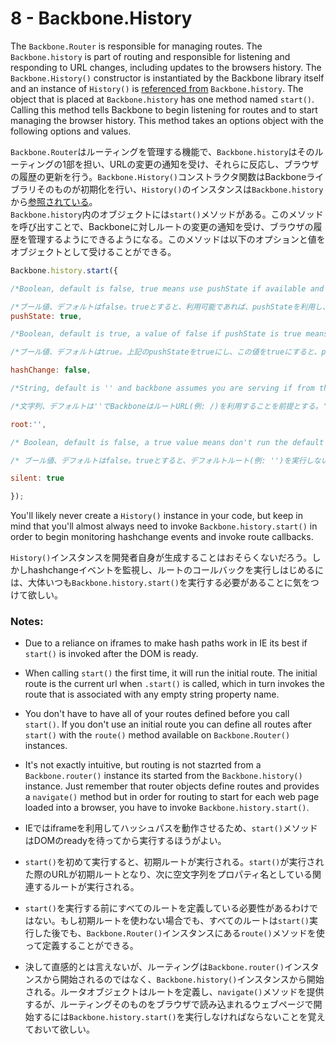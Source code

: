 # 8 - Backbone.History

The `Backbone.Router` is responsible for managing routes. The `Backbone.history` is part of routing and responsible for listening and responding to URL changes, including updates to the browsers history. The `Backbone.History()` constructor is instantiated by the Backbone library itself and an instance of `History()` is [referenced from](http://backbonejs.org/docs/backbone.html#section-188) `Backbone.history`. The object that is placed at `Backbone.history` has one method named `start()`. Calling this method tells Backbone to begin listening for routes and to start managing the browser history. This method takes an options object with the following options and values.

`Backbone.Router`はルーティングを管理する機能で、`Backbone.history`はそのルーティングの1部を担い、URLの変更の通知を受け、それらに反応し、ブラウザの履歴の更新を行う。`Backbone.History()`コンストラクタ関数はBackboneライブラリそのものが初期化を行い、`History()`のインスタンスは`Backbone.history`から[参照されている](http://backbonejs.org/docs/backbone.html#section-188)。  
`Backbone.history`内のオブジェクトには`start()`メソッドがある。このメソッドを呼び出すことで、Backboneに対しルートの変更の通知を受け、ブラウザの履歴を管理するようにできるようになる。このメソッドは以下のオプションと値をオブジェクトとして受けることができる。

```js
Backbone.history.start({

/*Boolean, default is false, true means use pushState if available and fallback to hash paths if needed.*/

/*ブール値、デフォルトはfalse。trueとすると、利用可能であれば、pushStateを利用し、そうでなければハッシュを利用する。*/
pushState: true,

/*Boolean, default is true, a value of false if pushState is true means that browsers that don't support pushState will do a traditional browser reload based on URL pathname.  If pushState is false and hashChange is false then url changes will do a traditional browser reload based on URL pathname. */

/*ブール値、デフォルトはtrue。上記のpushStateをtrueにし、この値をtrueにすると、pushStateをサポートしないブラウザはURL pathnameを使ってリロードを行う。上記のpushStateがfalseで、この値もfalseの場合にはURL pathname使って、ブラウザをリロードする。*/

hashChange: false,

/*String, default is '' and backbone assumes you are serving if from the root url (i.e. /).  A value other than '' is a string path to the directory your application is being server from and the directory Backbone should consider the root directory. */ 

/*文字列、デフォルトは''でBackboneはルートURL(例: /)を利用することを前提とする。''以外の値を設定するとその文字列をアプリケーションが動作するパスとし、Backboneはそのパスをルートディレクトリとして処理する。*/ 

root:'',

/* Boolean, default is false, a true value means don't run the default route (i.e.''). */

/* ブール値、デフォルトはfalse。trueとすると、デフォルトルート(例: '')を実行しない。*/

silent: true

});
```

You'll likely never create a `History()` instance in your code, but keep in mind that you'll almost always need to invoke `Backbone.history.start()` in order to begin monitoring hashchange events and invoke route callbacks.

`History()`インスタンスを開発者自身が生成することはおそらくないだろう。しかしhashchangeイベントを監視し、ルートのコールバックを実行しはじめるには、大体いつも`Backbone.history.start()`を実行する必要があることに気をつけて欲しい。

### Notes:

- Due to a reliance on iframes to make hash paths work in IE its best if `start()` is invoked after the DOM is ready.
- When calling `start()` the first time, it will run the initial route. The initial route is the current url when `.start()` is called, which in turn invokes the route that is associated with any empty string property name.
- You don't have to have all of your routes defined before you call `start()`. If you don't use an initial route you can define all routes after `start()` with the `route()` method available on `Backbone.Router()` instances.
- It's not exactly intuitive, but routing is not stazrted from a `Backbone.router()` instance its started from the `Backbone.history()` instance. Just remember that router objects define routes and provides a `navigate()` method but in order for routing to start for each web page loaded into a browser, you have to invoke `Backbone.history.start()`.

- IEではiframeを利用してハッシュパスを動作させるため、`start()`メソッドはDOMのreadyを待ってから実行するほうがよい。
- `start()`を初めて実行すると、初期ルートが実行される。`start()`が実行された際のURLが初期ルートとなり、次に空文字列をプロパティ名としている関連するルートが実行される。
- `start()`を実行する前にすべてのルートを定義している必要性があるわけではない。もし初期ルートを使わない場合でも、すべてのルートは`start()`実行した後でも、`Backbone.Router()`インスタンスにある`route()`メソッドを使って定義することができる。
- 決して直感的とは言えないが、ルーティングは`Backbone.router()`インスタンスから開始されるのではなく、`Backbone.history()`インスタンスから開始される。ルータオブジェクトはルートを定義し、`navigate()`メソッドを提供するが、ルーティングそのものをブラウザで読み込まれるウェブページで開始するには`Backbone.history.start()`を実行しなければならないことを覚えておいて欲しい。
